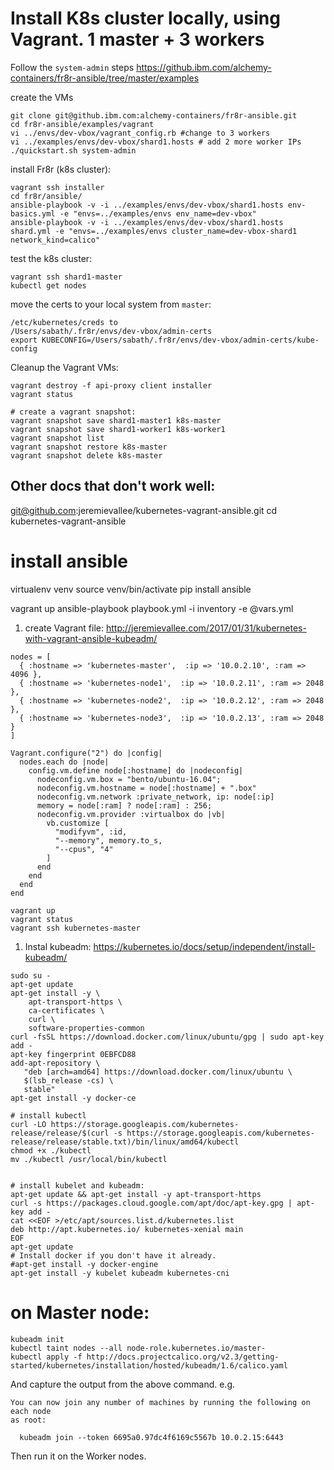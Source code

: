 # Install K8s cluster locally, using Vagrant. 1 master + 3 workers
Follow the `system-admin` steps https://github.ibm.com/alchemy-containers/fr8r-ansible/tree/master/examples

create the VMs
```
git clone git@github.ibm.com:alchemy-containers/fr8r-ansible.git
cd fr8r-ansible/examples/vagrant
vi ../envs/dev-vbox/vagrant_config.rb #change to 3 workers
vi ../examples/envs/dev-vbox/shard1.hosts # add 2 more worker IPs
./quickstart.sh system-admin
```

install Fr8r (k8s cluster):
```
vagrant ssh installer
cd fr8r/ansible/
ansible-playbook -v -i ../examples/envs/dev-vbox/shard1.hosts env-basics.yml -e "envs=../examples/envs env_name=dev-vbox"
ansible-playbook -v -i ../examples/envs/dev-vbox/shard1.hosts shard.yml -e "envs=../examples/envs cluster_name=dev-vbox-shard1 network_kind=calico"
```

test the k8s cluster:
```
vagrant ssh shard1-master
kubectl get nodes
```

move the certs to your local system from `master`:
```
/etc/kubernetes/creds to
/Users/sabath/.fr8r/envs/dev-vbox/admin-certs
export KUBECONFIG=/Users/sabath/.fr8r/envs/dev-vbox/admin-certs/kube-config
```

Cleanup the Vagrant VMs:

```
vagrant destroy -f api-proxy client installer
vagrant status

# create a vagrant snapshot:
vagrant snapshot save shard1-master1 k8s-master
vagrant snapshot save shard1-worker1 k8s-worker1
vagrant snapshot list
vagrant snapshot restore k8s-master
vagrant snapshot delete k8s-master
```

## Other docs that don't work well:

git@github.com:jeremievallee/kubernetes-vagrant-ansible.git
cd kubernetes-vagrant-ansible

# install ansible
virtualenv venv
source venv/bin/activate
pip install ansible

vagrant up
ansible-playbook playbook.yml -i inventory -e @vars.yml


1. create Vagrant file: http://jeremievallee.com/2017/01/31/kubernetes-with-vagrant-ansible-kubeadm/
```
nodes = [
  { :hostname => 'kubernetes-master',  :ip => '10.0.2.10', :ram => 4096 },
  { :hostname => 'kubernetes-node1',  :ip => '10.0.2.11', :ram => 2048 },
  { :hostname => 'kubernetes-node2',  :ip => '10.0.2.12', :ram => 2048 },
  { :hostname => 'kubernetes-node3',  :ip => '10.0.2.13', :ram => 2048 }
]

Vagrant.configure("2") do |config|
  nodes.each do |node|
    config.vm.define node[:hostname] do |nodeconfig|
      nodeconfig.vm.box = "bento/ubuntu-16.04";
      nodeconfig.vm.hostname = node[:hostname] + ".box"
      nodeconfig.vm.network :private_network, ip: node[:ip]
      memory = node[:ram] ? node[:ram] : 256;
      nodeconfig.vm.provider :virtualbox do |vb|
        vb.customize [
          "modifyvm", :id,
          "--memory", memory.to_s,
          "--cpus", "4"
        ]
      end
    end
  end
end
```

```console
vagrant up
vagrant status
vagrant ssh kubernetes-master
```

1. Instal kubeadm: https://kubernetes.io/docs/setup/independent/install-kubeadm/

```console
sudo su -
apt-get update
apt-get install -y \
    apt-transport-https \
    ca-certificates \
    curl \
    software-properties-common
curl -fsSL https://download.docker.com/linux/ubuntu/gpg | sudo apt-key add -
apt-key fingerprint 0EBFCD88
add-apt-repository \
   "deb [arch=amd64] https://download.docker.com/linux/ubuntu \
   $(lsb_release -cs) \
   stable"
apt-get install -y docker-ce

# install kubectl
curl -LO https://storage.googleapis.com/kubernetes-release/release/$(curl -s https://storage.googleapis.com/kubernetes-release/release/stable.txt)/bin/linux/amd64/kubectl
chmod +x ./kubectl
mv ./kubectl /usr/local/bin/kubectl


# install kubelet and kubeadm:
apt-get update && apt-get install -y apt-transport-https
curl -s https://packages.cloud.google.com/apt/doc/apt-key.gpg | apt-key add -
cat <<EOF >/etc/apt/sources.list.d/kubernetes.list
deb http://apt.kubernetes.io/ kubernetes-xenial main
EOF
apt-get update
# Install docker if you don't have it already.
#apt-get install -y docker-engine
apt-get install -y kubelet kubeadm kubernetes-cni

```

# on Master node:
```
kubeadm init
kubectl taint nodes --all node-role.kubernetes.io/master-
kubectl apply -f http://docs.projectcalico.org/v2.3/getting-started/kubernetes/installation/hosted/kubeadm/1.6/calico.yaml
```
And capture the output from the above command. e.g.
```
You can now join any number of machines by running the following on each node
as root:

  kubeadm join --token 6695a0.97dc4f6169c5567b 10.0.2.15:6443
```
Then run it on the Worker nodes.
